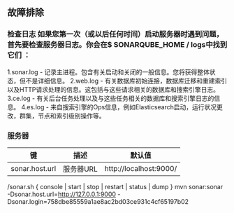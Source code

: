 ## 故障排除
### 检查日志 如果您第一次（或以后任何时间）启动服务器时遇到问题，首先要检查服务器日志。你会在$ SONARQUBE_HOME / logs中找到它们  ：
1.sonar.log  - 记录主进程。包含有关启动和关闭的一般信息。您将获得整体状态，但不是详细信息。
2.web.log  - 有关数据库初始连接，数据库迁移和重建索引以及HTTP请求处理的信息。这包括与这些请求相关的数据库和搜索引擎日志。
3.ce.log  - 有关后台任务处理以及与这些任务相关的数据库和搜索引擎日志的信息。
4.es.log - 来自搜索引擎的Ops信息，例如Elasticsearch启动，运行状况更改，群集，节点和索引级别操作等。

### 服务器
|      键      |       描述       |      默认值     |
| ------ | ------ | ------ |
| sonar.host.url | 服务器URL | http://localhost:9000/ |

/sonar.sh { console | start | stop | restart | status | dump }
mvn sonar:sonar   -Dsonar.host.url=http://127.0.0.1:9000   -Dsonar.login=758dbe85559a1ae8ac2bd03ce931c4cf65197b02
